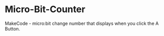 # Micro-Bit-Counter
MakeCode - micro:bit change number that displays when you click the A Button.  
